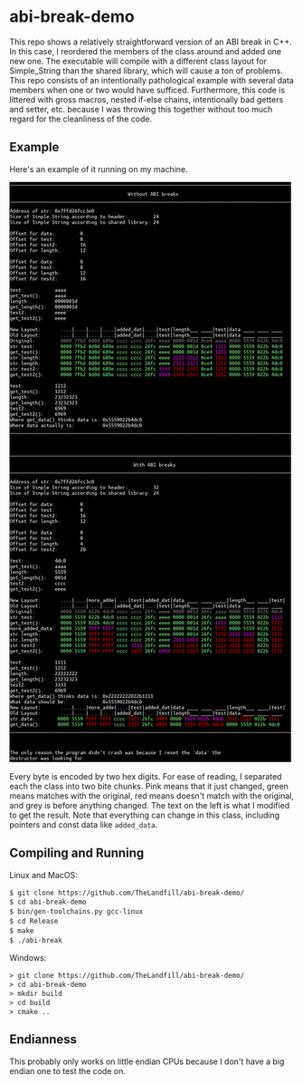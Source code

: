 # abi-break-demo

This repo shows a relatively straightforward version of an ABI break in C++. In
this case, I reordered the members of the class around and added one new one.
The executable will compile with a different class layout for Simple_String
than the shared library, which will cause a ton of problems. This repo consists
of an intentionally pathological example with several data members when one or
two would have sufficed. Furthermore, this code is littered with gross macros,
nested if-else chains, intentionally bad getters and setter, etc. because I was
throwing this together without too much regard for the cleanliness of the code.

## Example

Here's an example of it running on my machine.

![The Output of the Program](https://github.com/TheLandfill/abi-break-demo/blob/main/resources/abi-demo.png)

Every byte is encoded by two hex digits. For ease of reading, I separated each
the class into two bite chunks. Pink means that it just changed, green means
matches with the original, red means doesn't match with the original, and grey
is before anything changed. The text on the left is what I modified to get the
result. Note that everything can change in this class, including pointers and
const data like `added_data`.

## Compiling and Running

Linux and MacOS:

```bash
$ git clone https://github.com/TheLandfill/abi-break-demo/
$ cd abi-break-demo
$ bin/gen-toolchains.py gcc-linux
$ cd Release
$ make
$ ./abi-break
```

Windows:

```batch
> git clone https://github.com/TheLandfill/abi-break-demo/
> cd abi-break-demo
> mkdir build
> cd build
> cmake ..
```

## Endianness

This probably only works on little endian CPUs because I don't have a big endian
one to test the code on.
